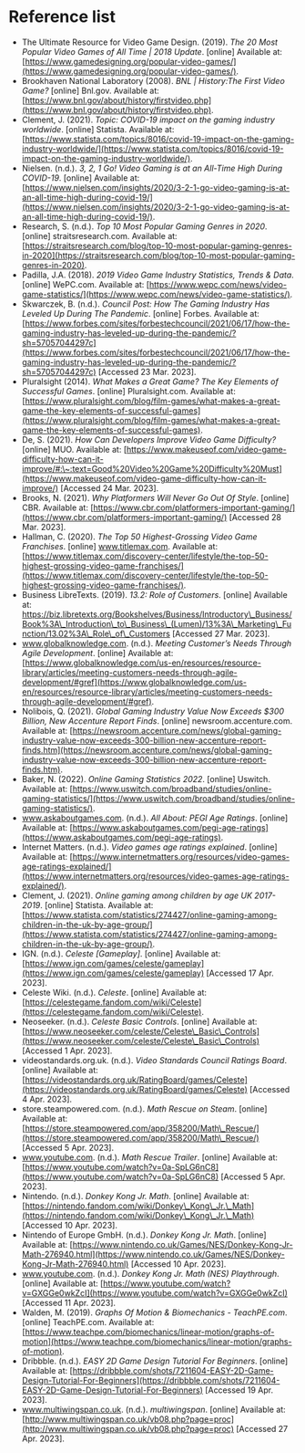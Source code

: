 # Reference list

* The Ultimate Resource for Video Game Design. (2019). _The 20 Most Popular Video Games of All Time | 2018 Update_. \[online] Available at: [https://www.gamedesigning.org/popular-video-games/](https://www.gamedesigning.org/popular-video-games/).
* Brookhaven National Laboratory (2008). _BNL | History:The First Video Game?_ \[online] Bnl.gov. Available at: [https://www.bnl.gov/about/history/firstvideo.php](https://www.bnl.gov/about/history/firstvideo.php).
* Clement, J. (2021). _Topic: COVID-19 impact on the gaming industry worldwide_. \[online] Statista. Available at: [https://www.statista.com/topics/8016/covid-19-impact-on-the-gaming-industry-worldwide/](https://www.statista.com/topics/8016/covid-19-impact-on-the-gaming-industry-worldwide/).
* Nielsen. (n.d.). _3, 2, 1 Go! Video Gaming is at an All-Time High During COVID-19_. \[online] Available at: [https://www.nielsen.com/insights/2020/3-2-1-go-video-gaming-is-at-an-all-time-high-during-covid-19/](https://www.nielsen.com/insights/2020/3-2-1-go-video-gaming-is-at-an-all-time-high-during-covid-19/).
* Research, S. (n.d.). _Top 10 Most Popular Gaming Genres in 2020_. \[online] straitsresearch.com. Available at: [https://straitsresearch.com/blog/top-10-most-popular-gaming-genres-in-2020](https://straitsresearch.com/blog/top-10-most-popular-gaming-genres-in-2020).
* Padilla, J.A. (2018). _2019 Video Game Industry Statistics, Trends & Data_. \[online] WePC.com. Available at: [https://www.wepc.com/news/video-game-statistics/](https://www.wepc.com/news/video-game-statistics/).
* Skwarczek, B. (n.d.). _Council Post: How The Gaming Industry Has Leveled Up During The Pandemic_. \[online] Forbes. Available at: [https://www.forbes.com/sites/forbestechcouncil/2021/06/17/how-the-gaming-industry-has-leveled-up-during-the-pandemic/?sh=57057044297c](https://www.forbes.com/sites/forbestechcouncil/2021/06/17/how-the-gaming-industry-has-leveled-up-during-the-pandemic/?sh=57057044297c) \[Accessed 23 Mar. 2023].
* Pluralsight (2014). _What Makes a Great Game? The Key Elements of Successful Games_. \[online] Pluralsight.com. Available at: [https://www.pluralsight.com/blog/film-games/what-makes-a-great-game-the-key-elements-of-successful-games](https://www.pluralsight.com/blog/film-games/what-makes-a-great-game-the-key-elements-of-successful-games).
* De, S. (2021). _How Can Developers Improve Video Game Difficulty?_ \[online] MUO. Available at: [https://www.makeuseof.com/video-game-difficulty-how-can-it-improve/#:\~:text=Good%20Video%20Game%20Difficulty%20Must](https://www.makeuseof.com/video-game-difficulty-how-can-it-improve/) \[Accessed 24 Mar. 2023].
* Brooks, N. (2021). _Why Platformers Will Never Go Out Of Style_. \[online] CBR. Available at: [https://www.cbr.com/platformers-important-gaming/](https://www.cbr.com/platformers-important-gaming/) \[Accessed 28 Mar. 2023].
* Hallman, C. (2020). _The Top 50 Highest-Grossing Video Game Franchises_. \[online] www.titlemax.com. Available at: [https://www.titlemax.com/discovery-center/lifestyle/the-top-50-highest-grossing-video-game-franchises/](https://www.titlemax.com/discovery-center/lifestyle/the-top-50-highest-grossing-video-game-franchises/).
* Business LibreTexts. (2019). _13.2: Role of Customers_. \[online] Available at: https://biz.libretexts.org/Bookshelves/Business/Introductory\_Business/Book%3A\_Introduction\_to\_Business\_(Lumen)/13%3A\_Marketing\_Function/13.02%3A\_Role\_of\_Customers \[Accessed 27 Mar. 2023].
* www.globalknowledge.com. (n.d.). _Meeting Customer’s Needs Through Agile Development_. \[online] Available at: [https://www.globalknowledge.com/us-en/resources/resource-library/articles/meeting-customers-needs-through-agile-development/#gref](https://www.globalknowledge.com/us-en/resources/resource-library/articles/meeting-customers-needs-through-agile-development/#gref).
* Nolibois, Q. (2021). _Global Gaming Industry Value Now Exceeds $300 Billion, New Accenture Report Finds_. \[online] newsroom.accenture.com. Available at: [https://newsroom.accenture.com/news/global-gaming-industry-value-now-exceeds-300-billion-new-accenture-report-finds.htm](https://newsroom.accenture.com/news/global-gaming-industry-value-now-exceeds-300-billion-new-accenture-report-finds.htm).
* Baker, N. (2022). _Online Gaming Statistics 2022_. \[online] Uswitch. Available at: [https://www.uswitch.com/broadband/studies/online-gaming-statistics/](https://www.uswitch.com/broadband/studies/online-gaming-statistics/).
* www.askaboutgames.com. (n.d.). _All About: PEGI Age Ratings_. \[online] Available at: [https://www.askaboutgames.com/pegi-age-ratings](https://www.askaboutgames.com/pegi-age-ratings).
* Internet Matters. (n.d.). _Video games age ratings explained_. \[online] Available at: [https://www.internetmatters.org/resources/video-games-age-ratings-explained/](https://www.internetmatters.org/resources/video-games-age-ratings-explained/).
* Clement, J. (2021). _Online gaming among children by age UK 2017-2019_. \[online] Statista. Available at: [https://www.statista.com/statistics/274427/online-gaming-among-children-in-the-uk-by-age-group/](https://www.statista.com/statistics/274427/online-gaming-among-children-in-the-uk-by-age-group/).
* IGN. (n.d.). _Celeste \[Gameplay]_. \[online] Available at: [https://www.ign.com/games/celeste/gameplay](https://www.ign.com/games/celeste/gameplay) \[Accessed 17 Apr. 2023].
* Celeste Wiki. (n.d.). _Celeste_. \[online] Available at: [https://celestegame.fandom.com/wiki/Celeste](https://celestegame.fandom.com/wiki/Celeste).
* Neoseeker. (n.d.). _Celeste Basic Controls_. \[online] Available at: [https://www.neoseeker.com/celeste/Celeste\_Basic\_Controls](https://www.neoseeker.com/celeste/Celeste\_Basic\_Controls) \[Accessed 1 Apr. 2023].
* videostandards.org.uk. (n.d.). _Video Standards Council Ratings Board_. \[online] Available at: [https://videostandards.org.uk/RatingBoard/games/Celeste](https://videostandards.org.uk/RatingBoard/games/Celeste) \[Accessed 4 Apr. 2023].
* store.steampowered.com. (n.d.). _Math Rescue on Steam_. \[online] Available at: [https://store.steampowered.com/app/358200/Math\_Rescue/](https://store.steampowered.com/app/358200/Math\_Rescue/) \[Accessed 5 Apr. 2023].
* www.youtube.com. (n.d.). _Math Rescue Trailer_. \[online] Available at: [https://www.youtube.com/watch?v=0a-SpLG6nC8](https://www.youtube.com/watch?v=0a-SpLG6nC8) \[Accessed 5 Apr. 2023].
* Nintendo. (n.d.). _Donkey Kong Jr. Math_. \[online] Available at: [https://nintendo.fandom.com/wiki/Donkey\_Kong\_Jr.\_Math](https://nintendo.fandom.com/wiki/Donkey\_Kong\_Jr.\_Math) \[Accessed 10 Apr. 2023].
* Nintendo of Europe GmbH. (n.d.). _Donkey Kong Jr. Math_. \[online] Available at: [https://www.nintendo.co.uk/Games/NES/Donkey-Kong-Jr-Math-276940.html](https://www.nintendo.co.uk/Games/NES/Donkey-Kong-Jr-Math-276940.html) \[Accessed 10 Apr. 2023].
* www.youtube.com. (n.d.). _Donkey Kong Jr. Math (NES) Playthrough_. \[online] Available at: [https://www.youtube.com/watch?v=GXGGe0wkZcI](https://www.youtube.com/watch?v=GXGGe0wkZcI) \[Accessed 11 Apr. 2023].
* Walden, M. (2019). _Graphs Of Motion & Biomechanics - TeachPE.com_. \[online] TeachPE.com. Available at: [https://www.teachpe.com/biomechanics/linear-motion/graphs-of-motion](https://www.teachpe.com/biomechanics/linear-motion/graphs-of-motion).
* Dribbble. (n.d.). _EASY 2D Game Design Tutorial For Beginners_. \[online] Available at: [https://dribbble.com/shots/7211604-EASY-2D-Game-Design-Tutorial-For-Beginners](https://dribbble.com/shots/7211604-EASY-2D-Game-Design-Tutorial-For-Beginners) \[Accessed 19 Apr. 2023].
* www.multiwingspan.co.uk. (n.d.). _multiwingspan_. \[online] Available at: [http://www.multiwingspan.co.uk/vb08.php?page=proc](http://www.multiwingspan.co.uk/vb08.php?page=proc) \[Accessed 27 Apr. 2023].
